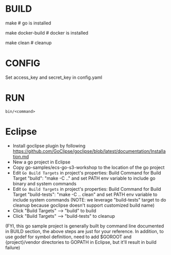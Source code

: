 BUILD
=====

make # go is installed

make docker-build # docker is installed

make clean # cleanup


CONFIG
======

Set access_key and secret_key in config.yaml

RUN
===

`bin/<command>`

Eclipse
=======

* Install goclipse plugin by following https://github.com/GoClipse/goclipse/blob/latest/documentation/Installation.md
* New a go project in Eclipse
* Copy go-samples/ecs-go-s3-workshop to the location of the go project
* Edit `Go Build Targets` in project's properties: Build Command for Build Target "build": "make -C .." and set PATH env variable to include go binary and system commands
* Edit `Go Build Targets` in project's properties: Build Command for Build Target "build-tests": "make -C .. clean" and set PATH env variable to include system commands (NOTE: we leverage "build-tests" target to do cleanup because goclipse doesn't support customized build name)
* Click "Build Targets" --> "build" to build
* Click "Build Targets" --> "build-tests" to cleanup

(FYI, this go sample project is generally built by command line documented in BUILD section, the above steps are just for your reference. In addition, to use godef for symbol definition, need to add $GOROOT and {project}/vendor directories to GOPATH in Eclipse, but it'll result in build failure)
